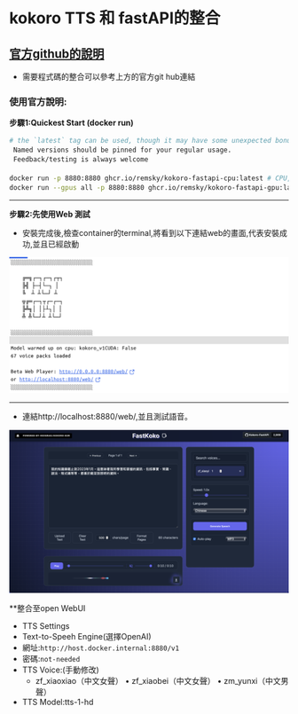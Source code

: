 # kokoro TTS 和 fastAPI的整合

## [官方github的說明](./https://github.com/remsky/Kokoro-FastAPI)

- 需要程式碼的整合可以參考上方的官方git hub連結

### 使用官方說明:

**步驟1:Quickest Start (docker run)**

```bash
# the `latest` tag can be used, though it may have some unexpected bonus features which impact stability.
 Named versions should be pinned for your regular usage.
 Feedback/testing is always welcome

docker run -p 8880:8880 ghcr.io/remsky/kokoro-fastapi-cpu:latest # CPU, or:
docker run --gpus all -p 8880:8880 ghcr.io/remsky/kokoro-fastapi-gpu:latest  #NVIDIA GPU
```

---

**步驟2:先使用Web 測試**

- 安裝完成後,檢查container的terminal,將看到以下連結web的畫面,代表安裝成功,並且已經啟動

![](./images/pic6.png)

---

- 連結http://localhost:8880/web/,並且測試語音。


![](./images/pic7.png)

**整合至open WebUI
- TTS Settings
- Text-to-Speeh Engine(選擇OpenAI)
- 網址:`http://host.docker.internal:8880/v1`
- 密碼:`not-needed`
- TTS Voice:(手動修改)
	- zf_xiaoxiao（中文女聲）
	•	zf_xiaobei（中文女聲）
	•	zm_yunxi（中文男聲）
- TTS Model:tts-1-hd



